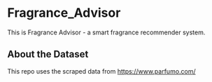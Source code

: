 # Fragrance_Advisor 

This is Fragrance Advisor - a smart fragrance recommender system.

## About the Dataset
This repo uses the scraped data from https://www.parfumo.com/


